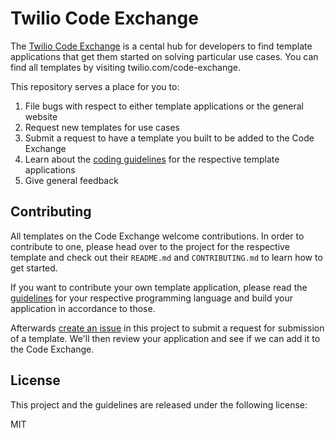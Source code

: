 # Twilio Code Exchange

The [Twilio Code Exchange](https://twilio.com/code-exchange) is a cental hub for developers to find template applications that get them started on solving particular use cases. You can find all templates by visiting twilio.com/code-exchange.

This repository serves a place for you to:
1. File bugs with respect to either template applications or the general website
2. Request new templates for use cases 
3. Submit a request to have a template you built to be added to the Code Exchange
4. Learn about the [coding guidelines](guidelines/) for the respective template applications
5. Give general feedback

## Contributing

All templates on the Code Exchange welcome contributions. In order to contribute to one, please head over to the project for the respective template and check out their `README.md` and `CONTRIBUTING.md` to learn how to get started.

If you want to contribute your own template application, please read the [guidelines](guidelines/) for your respective programming language and build your application in accordance to those. 

Afterwards [create an issue](https://github.com/twilio-labs/code-exchange/issues/new/choose) in this project to submit a request for submission of a template. We'll then review your application and see if we can add it to the Code Exchange.

## License

This project and the guidelines are released under the following license:

MIT
